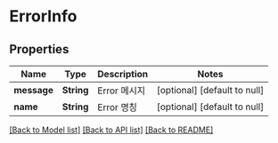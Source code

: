 # ErrorInfo

## Properties
Name | Type | Description | Notes
------------ | ------------- | ------------- | -------------
**message** | **String** | Error 메시지 | [optional] [default to null]
**name** | **String** | Error 명칭 | [optional] [default to null]

[[Back to Model list]](../README.md#documentation-for-models) [[Back to API list]](../README.md#documentation-for-api-endpoints) [[Back to README]](../README.md)


